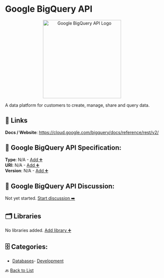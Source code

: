 # Google BigQuery API
<p align="center">
    <img width="256" src="https://raw.githubusercontent.com/apis-list/apis-list/main/apis/google-bigquery-api/logo_256x256.png" alt="Google BigQuery API Logo"/>
</p>
A data platform for customers to create, manage, share and query data.

##  🔗 Links
**Docs / Website**: https://cloud.google.com/bigquery/docs/reference/rest/v2/

## 🧬 Google BigQuery API Specification:
**Type**: N/A - [Add ➕](https://github.com/apis-list/apis-list/edit/main/apis.yaml#L8393)  
**URI**: N/A - [Add ➕](https://github.com/apis-list/apis-list/edit/main/apis.yaml#L8393)  
**Version**: N/A - [Add ➕](https://github.com/apis-list/apis-list/edit/main/apis.yaml#L8393)

## 💬 Google BigQuery API Discussion:
Not yet started. [Start discussion ➡️](https://github.com/apis-list/apis-list/discussions/new)

## 🗂️ Libraries

No libraries added. [Add library ➕](https://github.com/apis-list/apis-list/edit/main/apis.yaml#L8393)    


## 🗄️ Categories:
- [Databases](https://github.com/apis-list/apis-list#databases-)- [Development](https://github.com/apis-list/apis-list#development-)

🔙  [Back to List](https://github.com/apis-list/apis-list)
